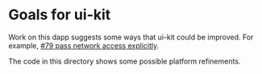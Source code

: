 # Goals for ui-kit

Work on this dapp suggests some ways that ui-kit could be improved. For example, [#79 pass network access explicitly](https://github.com/Agoric/ui-kit/issues/79).

The code in this directory shows some possible platform refinements.
